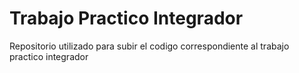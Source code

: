 # Trabajo Practico Integrador 
Repositorio utilizado para subir el codigo correspondiente al trabajo practico integrador 
